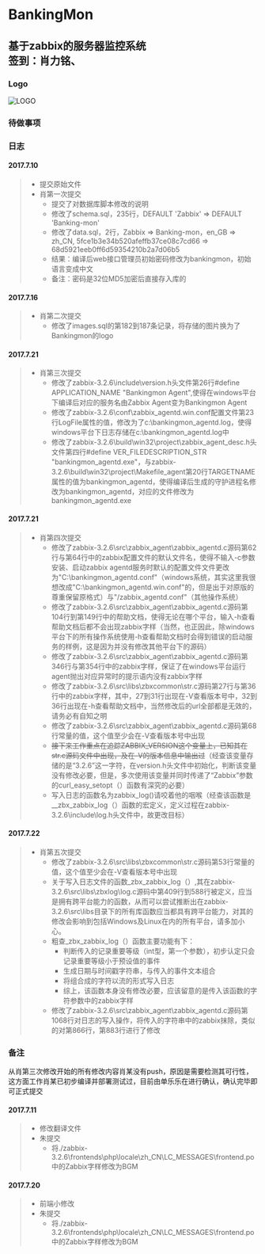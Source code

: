BankingMon
===

基于zabbix的服务器监控系统<br>
签到：肖力铭、
---

### Logo
![LOGO](http://xiaoliming96.com/images/Logo.jpg) 

### 待做事项

### 日志

#### 2017.7.10
>* 提交原始文件
>* 肖第一次提交
>   * 提交了对数据库脚本修改的说明
>   * 修改了schema.sql，235行，DEFAULT 'Zabbix' => DEFAULT 'Banking-mon'
>   * 修改了data.sql，2行，Zabbix => Banking-mon，en_GB => zh_CN, 5fce1b3e34b520afeffb37ce08c7cd66 => 68d5921eeb0ff6d59354210b2a7d06b5
>   * 结果：编译后web接口管理员初始密码修改为bankingmon，初始语言变成中文
>   * 备注：密码是32位MD5加密后直接存入库的

#### 2017.7.16
>* 肖第二次提交
>   * 修改了images.sql的第182到187条记录，将存储的图片换为了Bankingmon的logo

#### 2017.7.21
>* 肖第三次提交
>   * 修改了zabbix-3.2.6\include\version.h头文件第26行#define APPLICATION_NAME	"Bankingmon Agent",使得在windows平台下编译后对应的服务名由Zabbix Agent变为Bankingmon Agent
>   * 修改了zabbix-3.2.6\conf\zabbix_agentd.win.conf配置文件第23行LogFile属性的值，修改为了c:\bankingmon_agentd.log，使得windows平台下日志存储在c:\bankingmon_agentd.log中
>   * 修改了zabbix-3.2.6\build\win32\project\zabbix_agent_desc.h头文件第四行#define VER_FILEDESCRIPTION_STR		"bankingmon_agentd.exe"，与zabbix-3.2.6\build\win32\project\Makefile_agent第20行TARGETNAME属性的值为bankingmon_agentd，使得编译后生成的守护进程名修改为bankingmon_agentd，对应的文件修改为bankingmon_agentd.exe

#### 2017.7.21
>* 肖第四次提交
>   * 修改了zabbix-3.2.6\src\zabbix_agent\zabbix_agentd.c源码第62行与第64行中的zabbix配置文件的默认文件名，使得不输入-c参数安装、启动zabbix agentd服务时默认的配置文件文件更改为"C:\\bankingmon_agentd.conf"（windows系统，其实这里我很想改成"C:\\bankingmon_agentd.win.conf"的，但是出于对原版的尊重保留原格式）与"/zabbix_agentd.conf"（其他操作系统）
>   * 修改了zabbix-3.2.6\src\zabbix_agent\zabbix_agentd.c源码第104行到第149行中的帮助文档，使得无论在哪个平台，输入-h查看帮助文档后都不会出现zabbix字样（当然，也正因此，除windows平台下的所有操作系统使用-h查看帮助文档时会得到错误的启动服务的样例，这是因为并没有修改其他平台下的源码）
>   * 修改了zabbix-3.2.6\src\zabbix_agent\zabbix_agentd.c源码第346行与第354行中的zabbix字样，保证了在windows平台运行agent抛出对应异常时的提示语内没有zabbix字样
>   * 修改了zabbix-3.2.6\src\libs\zbxcommon\str.c源码第27行与第36行中的zabbix字样，其中，27到31行出现在-V查看版本号中，32到36行出现在-h查看帮助文档中，当然修改后的url全部都是无效的，请务必有自知之明
>   * 修改了zabbix-3.2.6\src\zabbix_agent\zabbix_agentd.c源码第68行常量的值，这个值至少会在-V查看版本号中出现
>   * ~~接下来工作重点在追踪ZABBIX_VERSION这个变量上，已知其在str.c源码文件中出现，及在-V的版本信息中输出过~~（经查该变量存储的是“3.2.6”这一字符，在version.h头文件中初始化，判断该变量没有修改必要，但是，多次使用该变量并同时传递了“Zabbix”参数的curl_easy_setopt（）函数有深究的必要）
>   * 写入日志的函数名为zabbix_log()请咬着他的咽喉（经查该函数是__zbx_zabbix_log（）函数的宏定义，定义过程在zabbix-3.2.6\include\log.h头文件中，故更改目标）

#### 2017.7.22
>* 肖第五次提交
>   * 修改了zabbix-3.2.6\src\libs\zbxcommon\str.c源码第53行常量的值，这个值至少会在-V查看版本号中出现
>   * 关于写入日志文件的函数_zbx_zabbix_log（）,其在zabbix-3.2.6\src\libs\zbxlog\log.c源码中第409行到588行被定义，应当是拥有跨平台能力的函数，从而可以尝试推断出在zabbix-3.2.6\src\libs目录下的所有库函数应当都具有跨平台能力，对其的修改会影响到包括Windows及Linux在内的所有平台，请多加小心。
>   * 粗查_zbx_zabbix_log（）函数主要功能有下：
>       * 判断传入的记录重要等级（int型，第一个参数），初步认定只会记录重要等级小于预设值的事件
>       * 生成日期与时间戳字符串，与传入的事件文本组合
>       * 将组合成的字符以流的形式写入日志
>       * 综上，该函数本身没有修改必要，应该留意的是传入该函数的字符参数中的zabbix字样
>   * 修改了zabbix-3.2.6\src\zabbix_agent\zabbix_agentd.c源码第1068行对日志的写入操作，将传入的字符串中的zabbix抹除，类似的对第866行，第883行进行了修改

### 备注
从肖第三次修改开始的所有修改内容肖某没有push，原因是需要检测其可行性，这方面工作肖某已初步编译并部署测试过，目前由单乐乐在进行确认，确认完毕即可正式提交


#### 2017.7.11
>* 修改翻译文件
>* 朱提交
>   * 将./zabbix-3.2.6\frontends\php\locale\zh_CN\LC_MESSAGES\frontend.po 中的Zabbix字样修改为BGM

#### 2017.7.20
>* 前端小修改
>* 朱提交
>   * 将./zabbix-3.2.6\frontends\php\locale\zh_CN\LC_MESSAGES\frontend.po 中的Zabbix字样修改为BGM
